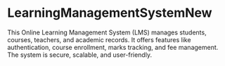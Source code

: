 # LearningManagementSystemNew
This Online Learning Management System (LMS) manages students, courses, teachers, and academic records. It offers features like authentication, course enrollment, marks tracking, and fee management. The system is secure, scalable, and user-friendly.
